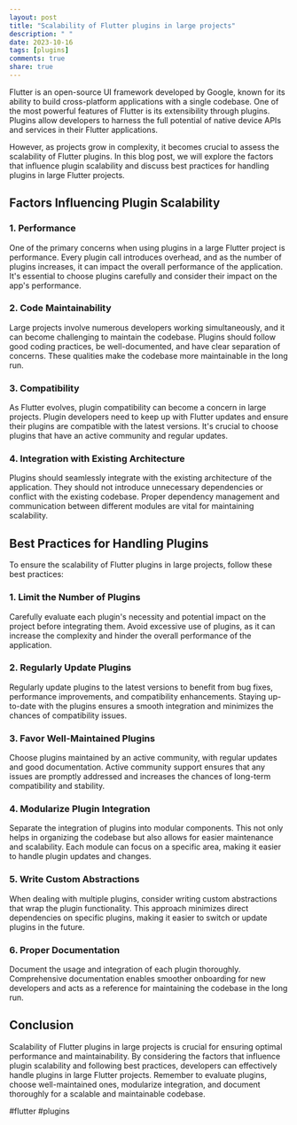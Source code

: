 ```yaml
---
layout: post
title: "Scalability of Flutter plugins in large projects"
description: " "
date: 2023-10-16
tags: [plugins]
comments: true
share: true
---
```


Flutter is an open-source UI framework developed by Google, known for its ability to build cross-platform applications with a single codebase. One of the most powerful features of Flutter is its extensibility through plugins. Plugins allow developers to harness the full potential of native device APIs and services in their Flutter applications.

However, as projects grow in complexity, it becomes crucial to assess the scalability of Flutter plugins. In this blog post, we will explore the factors that influence plugin scalability and discuss best practices for handling plugins in large Flutter projects.

## Factors Influencing Plugin Scalability

### 1. Performance

One of the primary concerns when using plugins in a large Flutter project is performance. Every plugin call introduces overhead, and as the number of plugins increases, it can impact the overall performance of the application. It's essential to choose plugins carefully and consider their impact on the app's performance.

### 2. Code Maintainability

Large projects involve numerous developers working simultaneously, and it can become challenging to maintain the codebase. Plugins should follow good coding practices, be well-documented, and have clear separation of concerns. These qualities make the codebase more maintainable in the long run.

### 3. Compatibility

As Flutter evolves, plugin compatibility can become a concern in large projects. Plugin developers need to keep up with Flutter updates and ensure their plugins are compatible with the latest versions. It's crucial to choose plugins that have an active community and regular updates.

### 4. Integration with Existing Architecture

Plugins should seamlessly integrate with the existing architecture of the application. They should not introduce unnecessary dependencies or conflict with the existing codebase. Proper dependency management and communication between different modules are vital for maintaining scalability.

## Best Practices for Handling Plugins

To ensure the scalability of Flutter plugins in large projects, follow these best practices:

### 1. Limit the Number of Plugins

Carefully evaluate each plugin's necessity and potential impact on the project before integrating them. Avoid excessive use of plugins, as it can increase the complexity and hinder the overall performance of the application.

### 2. Regularly Update Plugins

Regularly update plugins to the latest versions to benefit from bug fixes, performance improvements, and compatibility enhancements. Staying up-to-date with the plugins ensures a smooth integration and minimizes the chances of compatibility issues.

### 3. Favor Well-Maintained Plugins

Choose plugins maintained by an active community, with regular updates and good documentation. Active community support ensures that any issues are promptly addressed and increases the chances of long-term compatibility and stability.

### 4. Modularize Plugin Integration

Separate the integration of plugins into modular components. This not only helps in organizing the codebase but also allows for easier maintenance and scalability. Each module can focus on a specific area, making it easier to handle plugin updates and changes.

### 5. Write Custom Abstractions

When dealing with multiple plugins, consider writing custom abstractions that wrap the plugin functionality. This approach minimizes direct dependencies on specific plugins, making it easier to switch or update plugins in the future.

### 6. Proper Documentation

Document the usage and integration of each plugin thoroughly. Comprehensive documentation enables smoother onboarding for new developers and acts as a reference for maintaining the codebase in the long run.

## Conclusion

Scalability of Flutter plugins in large projects is crucial for ensuring optimal performance and maintainability. By considering the factors that influence plugin scalability and following best practices, developers can effectively handle plugins in large Flutter projects. Remember to evaluate plugins, choose well-maintained ones, modularize integration, and document thoroughly for a scalable and maintainable codebase.

\#flutter #plugins